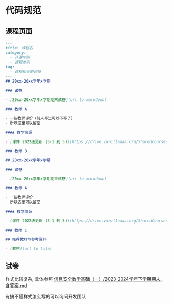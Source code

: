 # 代码规范

## 课程页面

``` markdown
---
title: 课程名
category:
  - 开课学院
  - 课程类别
tag:
  - 课程相关的词条
---
## 20xx-20xx学年x学期

### 试卷

- [20xx-20xx学年x学期期末试卷](url to markdown)

### 教师 A

- 一些教师评价（前人写过可以不写了）
- 所以这里可以留空
  
#### 教学资源

- [课件 2022级更新 (3-1 到 5)](https://drive.vanillaaaa.org/SharedCourses/%E8%BD%AF%E4%BB%B6%E5%B7%A5%E7%A8%8B%E5%AD%A6%E9%99%A2/%E4%BF%A1%E6%81%AF%E5%AE%89%E5%85%A8%E6%95%B0%E5%AD%A6%E5%9F%BA%E7%A1%80/2022%E7%BA%A7)

### 教师 B

## 20xx-20xx学年x学期

### 试卷

- [20xx-20xx学年x学期期末试卷](url to markdown)

### 教师 A

- 一些教师评价
- 所以这里可以留空
  
#### 教学资源

- [课件 2022级更新 (3-1 到 5)](https://drive.vanillaaaa.org/SharedCourses/%E8%BD%AF%E4%BB%B6%E5%B7%A5%E7%A8%8B%E5%AD%A6%E9%99%A2/%E4%BF%A1%E6%81%AF%E5%AE%89%E5%85%A8%E6%95%B0%E5%AD%A6%E5%9F%BA%E7%A1%80/2022%E7%BA%A7)

### 教师 C

## 推荐教材与参考资料

- [教材](url to file)

```

## 试卷

样式比较复杂, 具体参照 [信息安全数学基础（一）/2023-2024学年下学期期末_含答案.md](https://raw.githubusercontent.com/BetterECNU/SharedCourses/refs/heads/main/docs/courses/软件工程学院/信息安全数学基础（一）/2023-2024学年下学期期末_含答案.md)

有搞不懂样式怎么写的可以询问开发团队

